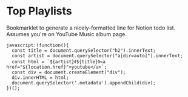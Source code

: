 # Top Playlists

Bookmarklet to generate a nicely-formatted line for Notion todo list. Assumes you're on YouTube Music album page.

```
javascript:(function(){
  const title = document.querySelector("h2").innerText;
  const artist = document.querySelector("a[dir=auto]").innerText;
  const html = `${artist}《${title}》<a href="${location.href}">youtube</a>`;
  const div = document.createElement("div");
  div.innerHTML = html;
  document.querySelector('.metadata').appendChild(div);
})();
```

